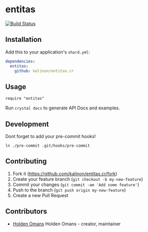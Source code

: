 # entitas

[![Build Status](https://travis-ci.com/kalinon/entitas.cr.svg?token=Shp7EsY9qyrwFK1NgezB&branch=master)](https://travis-ci.com/kalinon/entitas.cr)

## Installation

Add this to your application's `shard.yml`:

```yaml
dependencies:
  entitas:
    github: kalinon/entitas.cr
```

## Usage

```crystal
require "entitas"
```

Run `crystal docs` to generate API Docs and examples.

## Development

Dont forget to add your pre-commit hooks!

```
ln ./pre-commit .git/hooks/pre-commit
```

## Contributing

1. Fork it (<https://github.com/kalinon/entitas.cr/fork>)
2. Create your feature branch (`git checkout -b my-new-feature`)
3. Commit your changes (`git commit -am 'Add some feature'`)
4. Push to the branch (`git push origin my-new-feature`)
5. Create a new Pull Request

## Contributors

- [Holden Omans](https://github.com/kalinon) Holden Omans - creator, maintainer
